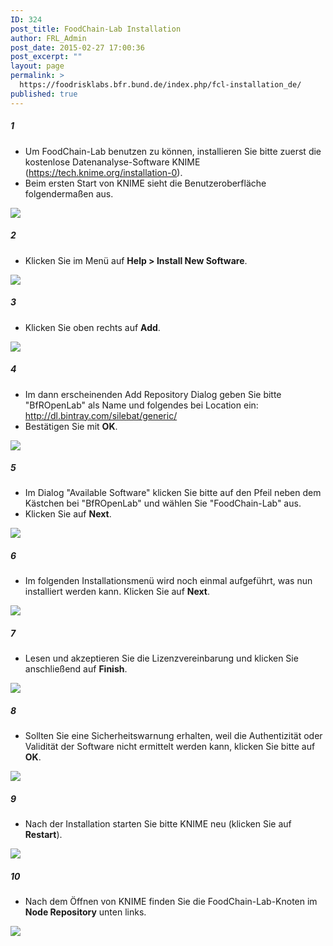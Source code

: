 ```yaml
---
ID: 324
post_title: FoodChain-Lab Installation
author: FRL_Admin
post_date: 2015-02-27 17:00:36
post_excerpt: ""
layout: page
permalink: >
  https://foodrisklabs.bfr.bund.de/index.php/fcl-installation_de/
published: true
---
```

<h5>1</h5>
<ul>
<li>Um FoodChain-Lab benutzen zu können, installieren Sie bitte zuerst die kostenlose Datenanalyse-Software KNIME (<a href="https://tech.knime.org/installation-0" target="_blank">https://tech.knime.org/installation-0</a>).</li>
<li>Beim ersten Start von KNIME sieht die Benutzeroberfläche folgendermaßen aus.</li>
</ul>
<a href="https://github.com/SiLeBAT/BfROpenLabResources/raw/master/GitHubPages/documents/foodchainlab_installation/1.png"><img class="aligncenter size-full" src="https://github.com/SiLeBAT/BfROpenLabResources/raw/master/GitHubPages/documents/foodchainlab_installation/1.png"/></a>
<h5>2</h5>
<ul>
<li>Klicken Sie im Menü auf <b>Help > Install New Software</b>.</li>
</ul>
<a href="https://github.com/SiLeBAT/BfROpenLabResources/raw/master/GitHubPages/documents/foodchainlab_installation/2.png"><img class="aligncenter size-full" src="https://github.com/SiLeBAT/BfROpenLabResources/raw/master/GitHubPages/documents/foodchainlab_installation/2.png"/></a>
<h5>3</h5>
<ul>
<li>Klicken Sie oben rechts auf <b>Add</b>.</li>
</ul>
<a href="https://github.com/SiLeBAT/BfROpenLabResources/raw/master/GitHubPages/documents/foodchainlab_installation/3.png"><img class="aligncenter size-full" src="https://github.com/SiLeBAT/BfROpenLabResources/raw/master/GitHubPages/documents/foodchainlab_installation/3.png"/></a>
<h5>4</h5>
<ul>
<li>Im dann erscheinenden Add Repository Dialog geben Sie bitte "BfROpenLab" als Name und folgendes bei Location ein: <a href="http://dl.bintray.com/silebat/generic/" target="_blank">http://dl.bintray.com/silebat/generic/</a></li>
<li>Bestätigen Sie mit <b>OK</b>.</li>
</ul>
<a href="https://github.com/SiLeBAT/BfROpenLabResources/raw/master/GitHubPages/documents/foodchainlab_installation/4.png"><img class="aligncenter size-full" src="https://github.com/SiLeBAT/BfROpenLabResources/raw/master/GitHubPages/documents/foodchainlab_installation/4.png"/></a>
<h5>5</h5>
<ul>
<li>Im Dialog "Available Software" klicken Sie bitte auf den Pfeil neben dem Kästchen bei "BfROpenLab" und wählen Sie "FoodChain-Lab" aus.</li>
<li>Klicken Sie auf <b>Next</b>.</li>
</ul>
<a href="https://github.com/SiLeBAT/BfROpenLabResources/raw/master/GitHubPages/documents/foodchainlab_installation/5.png"><img class="aligncenter size-full" src="https://github.com/SiLeBAT/BfROpenLabResources/raw/master/GitHubPages/documents/foodchainlab_installation/5.png"/></a>
<h5>6</h5>
<ul>
<li>Im folgenden Installationsmenü wird noch einmal aufgeführt, was nun installiert werden kann. Klicken Sie auf <b>Next</b>.</li>
</ul>
<a href="https://github.com/SiLeBAT/BfROpenLabResources/raw/master/GitHubPages/documents/foodchainlab_installation/6.png"><img class="aligncenter size-full" src="https://github.com/SiLeBAT/BfROpenLabResources/raw/master/GitHubPages/documents/foodchainlab_installation/6.png"/></a>
<h5>7</h5>
<ul>
<li>Lesen und akzeptieren Sie die Lizenzvereinbarung und klicken Sie anschließend auf <b>Finish</b>.</li>
</ul>
<a href="https://github.com/SiLeBAT/BfROpenLabResources/raw/master/GitHubPages/documents/foodchainlab_installation/7.png"><img class="aligncenter size-full" src="https://github.com/SiLeBAT/BfROpenLabResources/raw/master/GitHubPages/documents/foodchainlab_installation/7.png"/></a>
<h5>8</h5>
<ul>
<li>Sollten Sie eine Sicherheitswarnung erhalten, weil die Authentizität oder Validität der Software nicht ermittelt werden kann, klicken Sie bitte auf <b>OK</b>.</li>
</ul>
<a href="https://github.com/SiLeBAT/BfROpenLabResources/raw/master/GitHubPages/documents/foodchainlab_installation/8.png"><img class="aligncenter size-full" src="https://github.com/SiLeBAT/BfROpenLabResources/raw/master/GitHubPages/documents/foodchainlab_installation/8.png"/></a>
<h5>9</h5>
<ul>
<li>Nach der Installation starten Sie bitte KNIME neu (klicken Sie auf <b>Restart</b>).</li>
</ul>
<a href="https://github.com/SiLeBAT/BfROpenLabResources/raw/master/GitHubPages/documents/foodchainlab_installation/9.png"><img class="aligncenter size-full" src="https://github.com/SiLeBAT/BfROpenLabResources/raw/master/GitHubPages/documents/foodchainlab_installation/9.png"/></a>
<h5>10</h5>
<ul>
<li>Nach dem Öffnen von KNIME finden Sie die FoodChain-Lab-Knoten im <b>Node Repository</b> unten links.</li>
</ul>
<a href="https://github.com/SiLeBAT/BfROpenLabResources/raw/master/GitHubPages/documents/foodchainlab_installation/10.png"><img class="aligncenter size-full" src="https://github.com/SiLeBAT/BfROpenLabResources/raw/master/GitHubPages/documents/foodchainlab_installation/10.png"/></a>